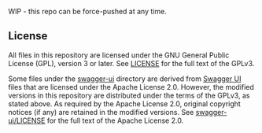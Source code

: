WIP - this repo can be force-pushed at any time.

## License

All files in this repository are licensed under the GNU General Public License (GPL),
version 3 or later. See [LICENSE](LICENSE) for the full text of the GPLv3.

Some files under the [swagger-ui](swagger-ui) directory are derived from
[Swagger UI](https://github.com/swagger-api/swagger-ui) files that are licensed
under the Apache License 2.0. However, the modified versions in this repository
are distributed under the terms of the GPLv3, as stated above. As required by
the Apache License 2.0, original copyright notices (if any) are retained in
the modified versions. See [swagger-ui/LICENSE](swagger-ui/LICENSE) for the
full text of the Apache License 2.0. 
